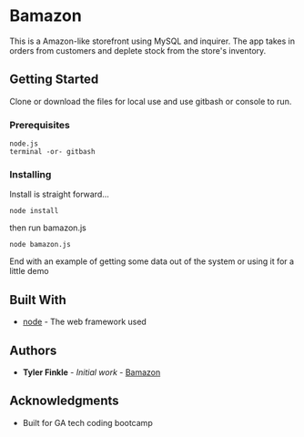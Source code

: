 # Bamazon

This is a Amazon-like storefront using MySQL and inquirer.  The app takes in orders from customers and deplete stock from the store's inventory.

## Getting Started

Clone or download the files for local use and use gitbash or console to run.

### Prerequisites

```
node.js
terminal -or- gitbash

```

### Installing

Install is straight forward...

```
node install
```

then run bamazon.js

```
node bamazon.js
```

End with an example of getting some data out of the system or using it for a little demo

## Built With

* [node](https://nodejs.org/en/) - The web framework used 

## Authors

* **Tyler Finkle** - *Initial work* - [Bamazon](https://github.com/carltheape/bamazon)

## Acknowledgments

* Built for GA tech coding bootcamp
